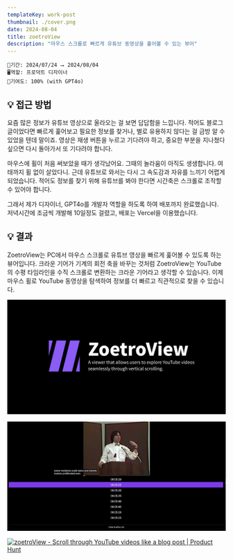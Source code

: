 ```yaml
---
templateKey: work-post
thumbnail: ./cover.png
date: 2024-08-04
title: zoetroView
description: "마우스 스크롤로 빠르게 유튜브 동영상을 훑어볼 수 있는 뷰어"
---
```

```
📅기간: 2024/07/24 ⭢ 2024/08/04
🖥️역할: 프로덕트 디자이너
🎯기여도: 100% (with GPT4o)
```

## 💡 접근 방법
요즘 많은 정보가 유튜브 영상으로 올라오는 걸 보면 답답함을 느낍니다. 적어도 블로그 글이었다면 빠르게 훑어보고 필요한 정보를 찾거나, 별로 유용하지 않다는 걸 금방 알 수 있었을 텐데 말이죠. 영상은 재생 버튼을 누르고 기다려야 하고, 중요한 부분을 지나쳤다 싶으면 다시 돌아가서 또 기다려야 합니다.

마우스에 휠이 처음 써보았을 때가 생각났어요. 그때의 놀라움이 아직도 생생합니다. 여태까지 휠 없이 살았다니. 근데 유튜브로 와서는 다시 그 속도감과 자유를 느끼기 어렵게 되었습니다. 적어도 정보를 찾기 위해 유튜브를 봐야 한다면 시간축은 스크롤로 조작할 수 있어야 합니다.

그래서 제가 디자이너, GPT4o를 개발자 역할을 하도록 하여 배포까지 완료했습니다.
저녁시간에 조금씩 개발해 10일정도 걸렸고, 배포는 Vercel을 이용했습니다.

## 💡 결과
ZoetroView는 PC에서 마우스 스크롤로 유튜브 영상을 빠르게 훑어볼 수 있도록 하는 뷰어입니다. 크라운 기어가 기계의 회전 축을 바꾸는 것처럼 ZoetroView는 YouTube의 수평 타임라인을 수직 스크롤로 변환하는 크라운 기어라고 생각할 수 있습니다. 이제 마우스 휠로 YouTube 동영상을 탐색하여 정보를 더 빠르고 직관적으로 찾을 수 있습니다.

[![zoetroView](./cover.png)](https://zoetroview.vercel.app/)

[![Steve Jobs: The Objects Of Our Life (1983)](zoetroview_001.jpg)](https://zoetroview.vercel.app/n8Q7gXwavUU)

<a href="https://www.producthunt.com/posts/zoetroview?embed=true&utm_source=badge-featured&utm_medium=badge&utm_souce=badge-zoetroview" target="_blank"><img src="https://api.producthunt.com/widgets/embed-image/v1/featured.svg?post_id=477540&theme=light" alt="zoetroView - Scroll&#0032;through&#0032;YouTube&#0032;videos&#0032;like&#0032;a&#0032;blog&#0032;post | Product Hunt" style="width: 250px; height: 54px;" width="250" height="54" /></a>



